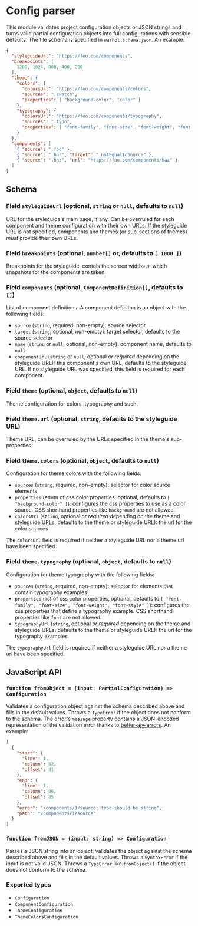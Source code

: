 # Config parser

This module validates project configuration objects or JSON strings and turns
valid partial configuration objects into full configurations with sensible
defaults. The file schema is specified in `warhol.schema.json`. An example:

```json
{
  "styleguideUrl": "https://foo.com/components",
  "breakpoints": [
    1280, 1024, 800, 400, 280
  ],
  "theme": {
    "colors": {
      "colorsUrl": "https://foo.com/components/colors",
      "sources": ".swatch",
      "properties": [ "background-color", "color" ]
    },
    "typography": {
      "colorsUrl": "https://foo.com/components/typography",
      "sources": ".typo",
      "properties": [ "font-family", "font-size", "font-weight", "font-style" ]
    }
  },
  "components": [
    { "source": ".foo" },
    { "source": ".bar", "target": ".notEqualToSource" },
    { "source": ".baz", "url": "https://foo.com/components/baz" }
  ]
}
```

## Schema

### Field `styleguideUrl` (optional, `string` or `null`, defaults to `null`)

URL for the styleguide's main page, if any. Can be overruled for each component
and theme configuration with their own URLs. If the styleguide URL is not
specified, components and themes (or sub-sections of themes) *must* provide
their own URLs.

### Field `breakpoints` (optional, `number[]` or, defaults to `[ 1000 ]`)

Breakpoints for the styleguide, contols the screen widths at which snapshots
for the components are taken.

### Field `components` (optional, `ComponentDefinition[]`, defaults to `[]`)

List of component definitions. A component definiton is an object with the
following fields:

  * `source` (`string`, required, non-empty): source selector
  * `target` (`string`, optional, non-empty): target selector, defaults to the source selector
  * `name` (`string` or `null`, optional, non-empty): component name, defaults to `null`
  * `componentUrl` (`string` or `null`, optional *or required* depending on the styleguide URL): this component's own URL, defaults to the styleguide URL. If no styleguide URL was specified, this field is required for each component.

### Field `theme` (optional, `object`, defaults to `null`)

Theme configuration for colors, typography and such.

### Field `theme.url` (optional, `string`, defaults to the styleguide URL)

Theme URL, can be overruled by the URLs specified in the theme's sub-properties.

### Field `theme.colors` (optional, `object`, defaults to `null`)

Configuration for theme colors with the following fields:

  * `sources` (`string`, required, non-empty): selector for color source elements
  * `properties` (enum of css color properties, optional, defaults to `[ "background-color" ]`): configures the css properties to use as a color source. CSS shorthand properties like `background` are not allowed.
  * `colorsUrl` (`string`, optional *or required* depending on the theme and styleguide URLs, defaults to the theme or styleguide URL): the url for the color sources

The `colorsUrl` field is required if neither a styleguide URL nor a theme url have been specified.

### Field `theme.typography` (optional, `object`, defaults to `null`)

Configuration for theme typography with the following fields:

  * `sources` (`string`, required, non-empty): selector for elements that contain typography examples
  * `properties` (list of css color properties, optional, defaults to `[ "font-family", "font-size", "font-weight", "font-style" ]`): configures the css properties that define a typography example. CSS shorthand properties like `font` are not allowed.
  * `typographyUrl` (`string`, optional *or required* depending on the theme and styleguide URLs, defaults to the theme or styleguide URL): the url for the typography examples

The `typographyUrl` field is required if neither a styleguide URL nor a theme url have been specified.

## JavaScript API

### `function fromObject = (input: PartialConfiguration) => Configuration`

Validates a configuration object against the schema described above and fills in
the default values. Throws a `TypeError` if the object does not conform to the
schema. The error's `message` property contains a JSON-encoded representation
of the validation error thanks to [better-ajv-errors](https://github.com/atlassian/better-ajv-errors).
An example:

```json
[
  {
    "start": {
      "line": 1,
      "column": 82,
      "offset": 81
    },
    "end": {
      "line": 1,
      "column": 86,
      "offset": 85
    },
    "error": "/components/1/source: type should be string",
    "path": "/components/1/source"
  }
]
```

### `function fromJSON = (input: string) => Configuration`

Parses a JSON string into an object, validates the object against the schema
described above and fills in the default values. Throws a `SyntaxError` if the
input is not valid JSON. Throws a `TypeError` like `fromObject()` if the object
does not conform to the schema.

### Exported types

* `Configuration`
* `ComponentConfiguration`
* `ThemeConfiguration`
* `ThemeColorsConfiguration`

